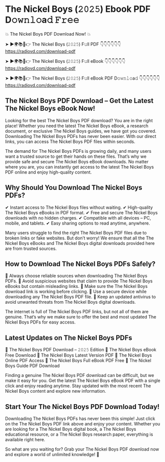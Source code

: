 # The Nickel Boys (𝟸𝟶𝟸𝟻) Ebook PDF D𝚘𝚠𝚗𝚕𝚘a𝚍 𝙵𝚛𝚎𝚎

💥 The Nickel Boys PDF Download Now! 💥

➤ ►🌍📚📱👉 The Nickel Boys (𝟸𝟶𝟸𝟻) F𝚞ll PDF 👇👇👇👇👇👇
https://radiovd.com/download-pdf

➤ ►🌍📚📱👉 The Nickel Boys (𝟸𝟶𝟸𝟻) F𝚞ll eBook 👇👇👇👇👇👇
https://radiovd.com/download-pdf

➤ ►🌍📚📱👉 The Nickel Boys (𝟸𝟶𝟸𝟻) F𝚞ll eBook PDF D𝚘𝚠𝚗𝚕𝚘a𝚍 👇👇👇👇👇👇
https://radiovd.com/download-pdf

## The Nickel Boys PDF Download – Get the Latest The Nickel Boys eBook Now!

Looking for the best The Nickel Boys PDF download? You are in the right place! Whether you need the latest The Nickel Boys eBook, a research document, or exclusive The Nickel Boys guides, we have got you covered. Downloading The Nickel Boys PDFs has never been easier. With our direct links, you can access The Nickel Boys PDF files within seconds.

The demand for The Nickel Boys PDFs is growing daily, and many users want a trusted source to get their hands on these files. That’s why we provide safe and secure The Nickel Boys eBook downloads. No matter where you are, you can instantly get access to the latest The Nickel Boys PDF online and enjoy high-quality content.

## Why Should You Download The Nickel Boys PDFs?

✔ Instant access to The Nickel Boys files without waiting.
✔ High-quality The Nickel Boys eBooks in PDF format.
✔ Free and secure The Nickel Boys downloads with no hidden charges.
✔ Compatible with all devices – PC, mobile, and tablets.
✔ Easy sharing options to read anytime, anywhere.

Many users struggle to find the right The Nickel Boys PDF files due to broken links or fake websites. But don’t worry! We ensure that all the The Nickel Boys eBooks and The Nickel Boys digital downloads provided here are from trusted sources.

## How to Download The Nickel Boys PDFs Safely?

📌 Always choose reliable sources when downloading The Nickel Boys PDFs.
📌 Avoid suspicious websites that claim to provide The Nickel Boys eBooks but contain misleading links.
📌 Make sure the The Nickel Boys download link is working before clicking.
📌 Use a secure device while downloading any The Nickel Boys PDF file.
📌 Keep an updated antivirus to avoid unwanted threats from The Nickel Boys digital downloads.

The internet is full of The Nickel Boys PDF links, but not all of them are genuine. That’s why we make sure to offer the best and most updated The Nickel Boys PDFs for easy access.

## Latest Updates on The Nickel Boys PDFs

🔹 The Nickel Boys PDF Download – 𝟸𝟶𝟸𝟻 Edition
🔹 The Nickel Boys eBook Free Download
🔹 The Nickel Boys Latest Version PDF
🔹 The Nickel Boys Online PDF Access
🔹 The Nickel Boys Full eBook PDF Free
🔹 The Nickel Boys Guide PDF Download

Finding a genuine The Nickel Boys PDF download can be difficult, but we make it easy for you. Get the latest The Nickel Boys eBook PDF with a single click and enjoy reading anytime. Stay updated with the most recent The Nickel Boys content and explore new information.

## Start Your The Nickel Boys PDF Download Today!

Downloading The Nickel Boys PDFs has never been this simple! Just click on the The Nickel Boys PDF link above and enjoy your content. Whether you are looking for a The Nickel Boys digital book, a The Nickel Boys educational resource, or a The Nickel Boys research paper, everything is available right here.

So what are you waiting for? Grab your The Nickel Boys PDF download now and explore a world of unlimited knowledge! 🚀